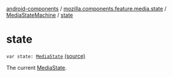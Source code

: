 [android-components](../../index.md) / [mozilla.components.feature.media.state](../index.md) / [MediaStateMachine](index.md) / [state](./state.md)

# state

`var state: `[`MediaState`](../-media-state/index.md) [(source)](https://github.com/mozilla-mobile/android-components/blob/master/components/feature/media/src/main/java/mozilla/components/feature/media/state/MediaStateMachine.kt#L41)

The current [MediaState](../-media-state/index.md).

